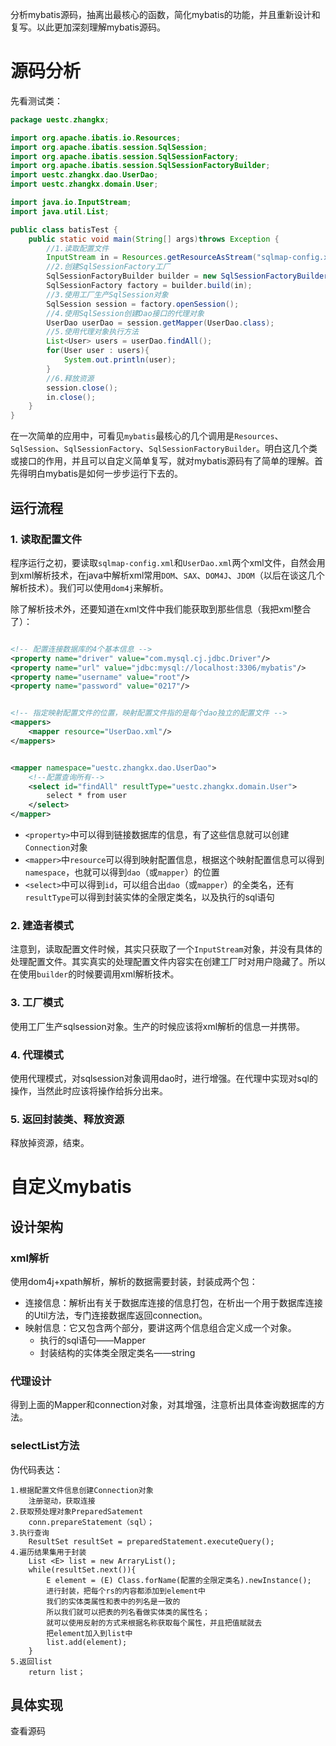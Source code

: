 分析mybatis源码，抽离出最核心的函数，简化mybatis的功能，并且重新设计和复写。以此更加深刻理解mybatis源码。

# 源码分析

先看测试类：

```java
package uestc.zhangkx;

import org.apache.ibatis.io.Resources;
import org.apache.ibatis.session.SqlSession;
import org.apache.ibatis.session.SqlSessionFactory;
import org.apache.ibatis.session.SqlSessionFactoryBuilder;
import uestc.zhangkx.dao.UserDao;
import uestc.zhangkx.domain.User;

import java.io.InputStream;
import java.util.List;

public class batisTest {
    public static void main(String[] args)throws Exception {
        //1.读取配置文件
        InputStream in = Resources.getResourceAsStream("sqlmap-config.xml");
        //2.创建SqlSessionFactory工厂
        SqlSessionFactoryBuilder builder = new SqlSessionFactoryBuilder();
        SqlSessionFactory factory = builder.build(in);
        //3.使用工厂生产SqlSession对象
        SqlSession session = factory.openSession();
        //4.使用SqlSession创建Dao接口的代理对象
        UserDao userDao = session.getMapper(UserDao.class);
        //5.使用代理对象执行方法
        List<User> users = userDao.findAll();
        for(User user : users){
            System.out.println(user);
        }
        //6.释放资源
        session.close();
        in.close();
    }
}
```

在一次简单的应用中，可看见`mybatis`最核心的几个调用是`Resources`、`SqlSession`、`SqlSessionFactory`、`SqlSessionFactoryBuilder`。明白这几个类或接口的作用，并且可以自定义简单复写，就对mybatis源码有了简单的理解。首先得明白mybatis是如何一步步运行下去的。

## 运行流程

### 1. 读取配置文件

程序运行之初，要读取`sqlmap-config.xml`和`UserDao.xml`两个xml文件，自然会用到xml解析技术，在java中解析xml常用`DOM`、`SAX`、`DOM4J`、`JDOM`（以后在谈这几个解析技术）。我们可以使用`dom4j`来解析。

除了解析技术外，还要知道在xml文件中我们能获取到那些信息（我把xml整合了）：

```xml

<!-- 配置连接数据库的4个基本信息 -->
<property name="driver" value="com.mysql.cj.jdbc.Driver"/>
<property name="url" value="jdbc:mysql://localhost:3306/mybatis"/>
<property name="username" value="root"/>
<property name="password" value="0217"/>


<!-- 指定映射配置文件的位置，映射配置文件指的是每个dao独立的配置文件 -->
<mappers>
    <mapper resource="UserDao.xml"/>
</mappers>


<mapper namespace="uestc.zhangkx.dao.UserDao">
    <!--配置查询所有-->
    <select id="findAll" resultType="uestc.zhangkx.domain.User">
        select * from user
    </select>
</mapper>
```

- `<property>`中可以得到链接数据库的信息，有了这些信息就可以创建`Connection`对象
- `<mapper>`中`resource`可以得到映射配置信息，根据这个映射配置信息可以得到`namespace`，也就可以得到`dao`（或`mapper`）的位置
- `<select>`中可以得到`id`，可以组合出`dao`（或`mapper`）的全类名，还有`resultType`可以得到封装实体的全限定类名，以及执行的sql语句

### 2. 建造者模式

注意到，读取配置文件时候，其实只获取了一个`InputStream`对象，并没有具体的处理配置文件。其实真实的处理配置文件内容实在创建工厂时对用户隐藏了。所以在使用`builder`的时候要调用xml解析技术。

### 3. 工厂模式

使用工厂生产sqlsession对象。生产的时候应该将xml解析的信息一并携带。

### 4. 代理模式

使用代理模式，对sqlsession对象调用dao时，进行增强。在代理中实现对sql的操作，当然此时应该将操作给拆分出来。

### 5. 返回封装类、释放资源

释放掉资源，结束。

# 自定义mybatis

## 设计架构

### xml解析

使用dom4j+xpath解析，解析的数据需要封装，封装成两个包：

- 连接信息：解析出有关于数据库连接的信息打包，在析出一个用于数据库连接的Util方法，专门连接数据库返回connection。
- 映射信息：它又包含两个部分，要讲这两个信息组合定义成一个对象。
  - 执行的sql语句——Mapper
  - 封装结构的实体类全限定类名——string

### 代理设计

得到上面的Mapper和connection对象，对其增强，注意析出具体查询数据库的方法。

### selectList方法

伪代码表达：

```
1.根据配置文件信息创建Connection对象
	注册驱动，获取连接
2.获取预处理对象PreparedSatement
 	conn.prepareStatement（sql）；
3.执行查询
	ResultSet resultSet = preparedStatement.executeQuery();
4.遍历结果集用于封装
	List <E> list = new ArraryList();
	while(resultSet.next()){
        E element = (E) Class.forName(配置的全限定类名).newInstance();
        进行封装，把每个rs的内容都添加到element中
        我们的实体类属性和表中的列名是一致的
        所以我们就可以把表的列名看做实体类的属性名；
        就可以使用反射的方式来根据名称获取每个属性，并且把值赋就去
        把element加入到list中
        list.add(element);
	}
5.返回list
	return list；
```

## 具体实现

查看源码
